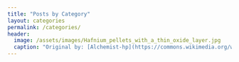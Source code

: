 ```yaml
---
title: "Posts by Category"
layout: categories
permalink: /categories/
header:
  image: /assets/images/Hafnium_pellets_with_a_thin_oxide_layer.jpg
  caption: "Original by: [Alchemist-hp](https://commons.wikimedia.org/wiki/File:Hafnium_pellets_with_a_thin_oxide_layer.jpg), [CC BY-SA 3.0](https://creativecommons.org/licenses/by-sa/3.0), via Wikimedia Commons"
---
```

